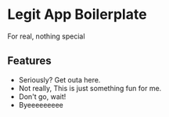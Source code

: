 # Legit App Boilerplate

For real, nothing special

## Features

* Seriously?  Get outa here.
* Not really, This is just something fun for me.
* Don't go, wait!
* Byeeeeeeeee
